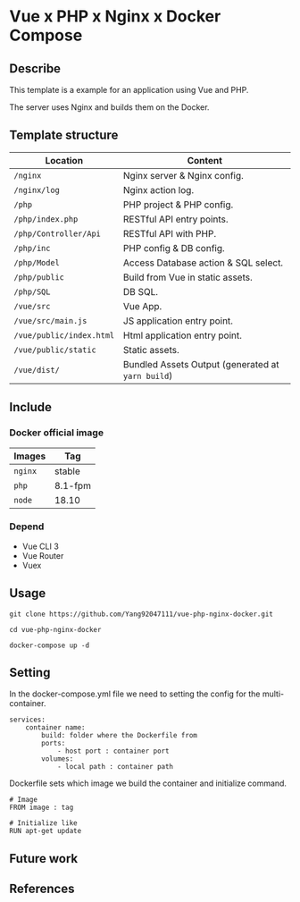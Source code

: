 # Vue x PHP x Nginx x Docker Compose

## Describe

This template is a example for an application using Vue and PHP.

The server uses Nginx and builds them on the Docker. 

## Template structure

| Location                 |  Content                                   |
|--------------------------|--------------------------------------------|
| `/nginx`                 | Nginx server & Nginx config.               |
| `/nginx/log`             | Nginx action log.                          |
| `/php`                   | PHP project & PHP config.                  |
| `/php/index.php`         | RESTful API entry points.                  |
| `/php/Controller/Api`    | RESTful API with PHP.                      |
| `/php/inc`               | PHP config & DB config.                    |
| `/php/Model`             | Access Database action & SQL select.       |
| `/php/public`            | Build from Vue in static assets.           |
| `/php/SQL`               | DB SQL.                                    |
| `/vue/src`               | Vue App.                                   |
| `/vue/src/main.js`       | JS application entry point.                |
| `/vue/public/index.html` | Html application entry point.              |
| `/vue/public/static`     | Static assets.                             |
| `/vue/dist/`             | Bundled Assets Output (generated at `yarn build`) |

## Include

### Docker official image

| Images  |  Tag    |
|---------|---------|
| `nginx` | stable  |
| `php`   | 8.1-fpm |
| `node`  | 18.10   |

### Depend

* Vue CLI 3
* Vue Router
* Vuex
## Usage

```
git clone https://github.com/Yang92047111/vue-php-nginx-docker.git

cd vue-php-nginx-docker

docker-compose up -d
```

## Setting

In the docker-compose.yml file we need to setting the config for the multi-container.

```
services: 
    container name:
        build: folder where the Dockerfile from
        ports:
            - host port : container port
        volumes:
            - local path : container path
```

Dockerfile sets which image we build the container and initialize command.

```
# Image
FROM image : tag

# Initialize like
RUN apt-get update
```

## Future work

## References